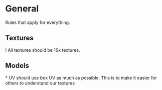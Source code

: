 # General
Rules that apply for everything.

## Textures
\! All textures should be 16x textures.

## Models
\* UV should use box UV as much as possible. This is to make it easier for others to understand our textures